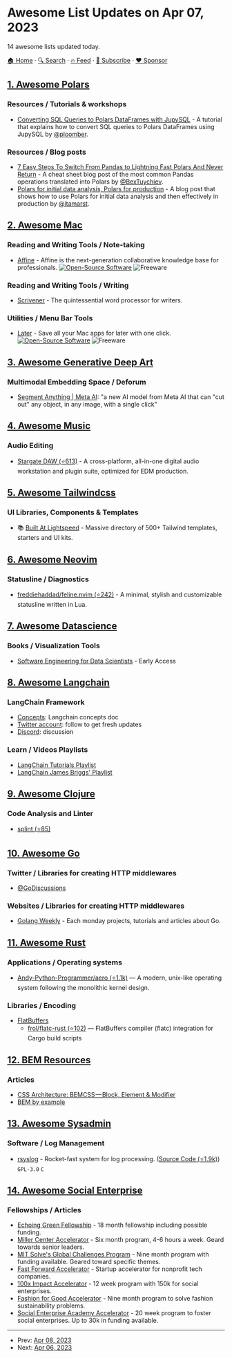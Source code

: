 # Awesome List Updates on Apr 07, 2023

14 awesome lists updated today.

[🏠 Home](/README.md) · [🔍 Search](https://www.trackawesomelist.com/search/) · [🔥 Feed](https://www.trackawesomelist.com/rss.xml) · [📮 Subscribe](https://trackawesomelist.us17.list-manage.com/subscribe?u=d2f0117aa829c83a63ec63c2f&id=36a103854c) · [❤️  Sponsor](https://github.com/sponsors/theowenyoung)



## [1. Awesome Polars](/content/ddotta/awesome-polars/README.md)

### Resources / Tutorials & workshops

*   [Converting SQL Queries to Polars DataFrames with JupySQL](https://jupysql.ploomber.io/en/latest/integrations/polars.html?utm_content=buffer13c9f\&utm_medium=social\&utm_source=twitter.com\&utm_campaign=buffer) - A tutorial that explains how to convert SQL queries to Polars DataFrames using JupySQL by [@ploomber](https://github.com/ploomber).

### Resources / Blog posts

*   [7 Easy Steps To Switch From Pandas to Lightning Fast Polars And Never Return](https://towardsdatascience.com/7-easy-steps-to-switch-from-pandas-to-lightning-fast-polars-and-never-return-b14c66fc85b9) - A cheat sheet blog post of the most common Pandas operations translated into Polars by [@BexTuychiev](https://github.com/BexTuychiev).
*   [Polars for initial data analysis, Polars for production](https://pythonspeed.com/articles/polars-exploratory-data-analysis-vs-production/) - A blog post that shows how to use Polars for initial data analysis and then effectively in production by [@itamarst](https://github.com/itamarst).

## [2. Awesome Mac](/content/jaywcjlove/awesome-mac/README.md)

### Reading and Writing Tools / Note-taking

*   [Affine](https://affine.pro/) - Affine is the next-generation collaborative knowledge base for professionals. [![Open-Source Software](https://jaywcjlove.github.io/sb/ico/min-oss.svg "Open Source Software")](https://github.com/toeverything/AFFiNE) ![Freeware](https://jaywcjlove.github.io/sb/ico/min-free.svg "Freeware")

### Reading and Writing Tools / Writing

*   [Scrivener](https://www.literatureandlatte.com/scrivener/overview/) - The quintessential word processor for writers.

### Utilities / Menu Bar Tools

*   [Later](https://getlater.app/) - Save all your Mac apps for later with one click. [![Open-Source Software](https://jaywcjlove.github.io/sb/ico/min-oss.svg "Open Source Software")](https://github.com/alyssaxuu/later/) ![Freeware](https://jaywcjlove.github.io/sb/ico/min-free.svg "Freeware")

## [3. Awesome Generative Deep Art](/content/filipecalegario/awesome-generative-deep-art/README.md)

### Multimodal Embedding Space / Deforum

*   [Segment Anything | Meta AI](https://segment-anything.com/): "a new AI model from Meta AI that can "cut out" any object, in any image, with a single click"

## [4. Awesome Music](/content/ciconia/awesome-music/README.md)

### Audio Editing

*   [Stargate DAW (⭐613)](https://github.com/stargatedaw/stargate/) - A cross-platform, all-in-one digital audio workstation and plugin suite, optimized for EDM production.

## [5. Awesome Tailwindcss](/content/aniftyco/awesome-tailwindcss/README.md)

### UI Libraries, Components & Templates

*   📚 [Built At Lightspeed](https://www.builtatlightspeed.com/) - Massive directory of 500+ Tailwind templates, starters and UI kits.

## [6. Awesome Neovim](/content/rockerBOO/awesome-neovim/README.md)

### Statusline / Diagnostics

*   [freddiehaddad/feline.nvim (⭐242)](https://github.com/freddiehaddad/feline.nvim) - A minimal, stylish and customizable statusline written in Lua.

## [7. Awesome Datascience](/content/academic/awesome-datascience/README.md)

### Books / Visualization Tools

*   [Software Engineering for Data Scientists](https://www.manning.com/books/software-engineering-for-data-scientists) - Early Access

## [8. Awesome Langchain](/content/kyrolabs/awesome-langchain/README.md)

### LangChain Framework

*   [Concepts](https://docs.langchain.com/docs/): Langchain concepts doc
*   [Twitter account](https://twitter.com/LangChainAI): follow to get fresh updates
*   [Discord](https://discord.gg/6adMQxSpJS): discussion

### Learn / Videos Playlists

*   [LangChain Tutorials Playlist](https://www.youtube.com/playlist?list=PL611FKPtL866MnlDPHvI3KwVGqCB-QJAx)
*   [LangChain James Briggs' Playlist](https://www.youtube.com/watch?v=nE2skSRWTTs\&list=PLIUOU7oqGTLieV9uTIFMm6_4PXg-hlN6F)

## [9. Awesome Clojure](/content/razum2um/awesome-clojure/README.md)

### Code Analysis and Linter

*   [splint (⭐85)](https://github.com/NoahTheDuke/splint)

## [10. Awesome Go](/content/avelino/awesome-go/README.md)

### Twitter / Libraries for creating HTTP middlewares

*   [@GoDiscussions](https://twitter.com/GoDiscussions)

### Websites / Libraries for creating HTTP middlewares

*   [Golang Weekly](https://discu.eu/weekly/golang/) - Each monday projects, tutorials and articles about Go.

## [11. Awesome Rust](/content/rust-unofficial/awesome-rust/README.md)

### Applications / Operating systems

*   [Andy-Python-Programmer/aero (⭐1.1k)](https://github.com/Andy-Python-Programmer/aero) — A modern, unix-like operating system following the monolithic kernel design.

### Libraries / Encoding

*   [FlatBuffers](https://flatbuffers.dev/)
    *   [frol/flatc-rust (⭐102)](https://github.com/frol/flatc-rust) — FlatBuffers compiler (flatc) integration for Cargo build scripts

## [12. BEM Resources](/content/sturobson/BEM-resources/README.md)

### Articles

*   [CSS Architecture: BEMCSS — Block, Element & Modifier](https://medium.com/@mjtweaver/css-architecture-bemcss-block-element-modifier-e642bd0f4218)
*   [BEM by example](https://sparkbox.com/foundry/bem_by_example)

## [13. Awesome Sysadmin](/content/awesome-foss/awesome-sysadmin/README.md)

### Software / Log Management

*   [rsyslog](https://www.rsyslog.com/) - Rocket-fast system for log processing. ([Source Code (⭐1.9k)](https://github.com/rsyslog/rsyslog)) `GPL-3.0` `C`

## [14. Awesome Social Enterprise](/content/RayBB/awesome-social-enterprise/README.md)

### Fellowships / Articles

*   [Echoing Green Fellowship](https://echoinggreen.org/fellowship/) - 18 month fellowship including possible funding.
*   [Miller Center Accelerator](https://www.millersocent.org/programs/our-accelerators/) - Six month program, 4-6 hours a week. Geard towards senior leaders.
*   [MIT Solve's Global Challenges Program](https://solve.mit.edu/challenges) - Nine month program with funding available. Geared toward specific themes.
*   [Fast Forward Accelerator](https://www.ffwd.org/accelerator/) - Startup accelerator for nonprofit tech companies.
*   [100x Impact Accelerator](https://www.100ximpact.org/) - 12 week program with 150k for social enterprises.
*   [Fashion for Good Accelerator](https://accelerator.fashionforgood.com/) - Nine month program to solve fashion sustainability problems.
*   [Social Enterprise Academy Accelerator](https://www.academies-se.org/accelerator) - 20 week program to foster social enterprises. Up to 30k in funding available.

---

- Prev: [Apr 08, 2023](/content/2023/04/08/README.md)
- Next: [Apr 06, 2023](/content/2023/04/06/README.md)